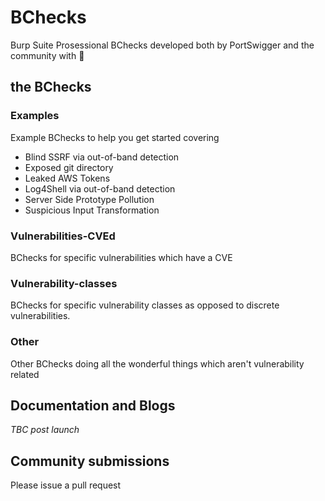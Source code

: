 # BChecks

Burp Suite Prosessional BChecks developed both by PortSwigger and the community with 🧡

## the BChecks

### Examples
Example BChecks to help you get started covering
* Blind SSRF via out-of-band detection
* Exposed git directory
* Leaked AWS Tokens
* Log4Shell via out-of-band detection
* Server Side Prototype Pollution
* Suspicious Input Transformation

### Vulnerabilities-CVEd
BChecks for specific vulnerabilities which have a CVE

### Vulnerability-classes
BChecks for specific vulnerability classes as opposed to discrete vulnerabilities. 

### Other
Other BChecks doing all the wonderful things which aren't vulnerability related

## Documentation and Blogs
_TBC post launch_

## Community submissions
Please issue a pull request
